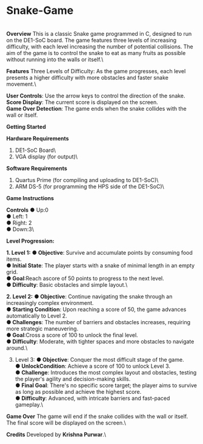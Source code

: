 # Snake-Game
\
**Overview**
This is a classic Snake game programmed in C, designed to run on the DE1-SoC board. The game features three levels of increasing difficulty, with each level increasing the number of potential collisions. The aim of the game is to control the snake to eat as many fruits as possible without running into the walls or itself.\

**Features**
Three Levels of Difficulty: As the game progresses, each level presents a higher difficulty with more obstacles and faster snake movement.\

**User Controls**: Use the arrow keys to control the direction of the snake.\
**Score Display**: The current score is displayed on the screen.\
**Game Over Detection**: The game ends when the snake collides with the wall or itself.

**Getting Started**

**Hardware Requirements**
1. DE1-SoC Board\
2. VGA display (for output)\

**Software Requirements**
1. Quartus Prime (for compiling and uploading to DE1-SoC)\
2. ARM DS-5 (for programming the HPS side of the DE1-SoC)\

**Game Instructions**

**Controls**
 ● Up:0\
 ● Left: 1\
 ● Right: 2\
 ● Down:3\

**Level Progression:**
 
 **1. Level 1:**
 **● Objective**: Survive and accumulate points by consuming food items.\
 **● Initial State**: The player starts with a snake of minimal length in an empty grid.\
 **● Goal**:Reach ascore of 50 points to progress to the next level.\
 **● Difficulty**: Basic obstacles and simple layout.\
 
 **2. Level 2:**
 **● Objective**: Continue navigating the snake through an increasingly complex environment.\
 **● Starting Condition**: Upon reaching a score of 50, the game advances automatically to Level 2.\
 **● Challenges**: The number of barriers and obstacles increases, requiring more strategic maneuvering.\
 **● Goal**:Cross a score of 100 to unlock the final level.\
 **● Difficulty**: Moderate, with tighter spaces and more obstacles to navigate around.\
 
 3. Level 3:
 **● Objective**: Conquer the most difficult stage of the game.\
 **● UnlockCondition**: Achieve a score of 100 to unlock Level 3.\
 **● Challenge**: Introduces the most complex layout and obstacles, testing the player's agility and decision-making skills.\
 **● Final Goal**: There's no specific score target; the player aims to survive as long as possible and achieve the highest score.\
 **● Difficulty**: Advanced, with intricate barriers and fast-paced gameplay.\

**Game Over**
The game will end if the snake collides with the wall or itself.\
The final score will be displayed on the screen.\

**Credits**
Developed by **Krishna Purwar**.\
